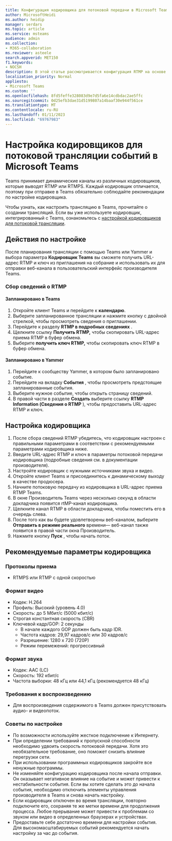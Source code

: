 ```yaml
---
title: Конфигурация кодировщика для потоковой передачи в Microsoft Teams
author: MicrosoftHeidi
ms.author: heidip
manager: serdars
ms.topic: article
ms.service: msteams
audience: admin
ms.collection:
- M365-collaboration
ms.reviewer: asteele
search.appverid: MET150
f1.keywords:
- NOCSH
description: В этой статье рассматривается конфигурация RTMP на основе кодировщика для событий потоковой передачи Microsoft Teams.
localization_priority: Normal
appliesto:
- Microsoft Teams
ms.custom: ''
ms.openlocfilehash: 8fd5feffe328083d9e7d5fa6e14cdbdac2ae5ffc
ms.sourcegitcommit: 0d25efb3dae31d5199807a14baaf30e944f561ce
ms.translationtype: MT
ms.contentlocale: ru-RU
ms.lasthandoff: 01/11/2023
ms.locfileid: "69767983"
---
```

# <a name="configuring-encoders-for-live-event-streaming-in-microsoft-teams"></a>Настройка кодировщиков для потоковой трансляции событий в Microsoft Teams

Teams принимает динамические каналы из различных кодировщиков, которые выводят RTMP или RTMPS. Каждый кодировщик отличается, поэтому при отправке в Teams обязательно соблюдайте рекомендации по настройке кодировщика.

Чтобы узнать, как настроить трансляцию в Teams, прочитайте о создании трансляций. Если вы уже используете кодировщик, интегрированный с Teams, ознакомьтесь с [настройкой кодировщиков для потоковой трансляции](teams-encoder-setup.md).

## <a name="configuration-steps"></a>Действия по настройке

После планирования трансляции с помощью Teams или Yammer и выбора параметра **Кодировщик Teams** вы сможете получить URL-адрес RTMP и ключ из приглашения на собрание и использовать их для отправки веб-канала в пользовательский интерфейс производителя Teams.

### <a name="gather-the-rtmp-information"></a>Сбор сведений о RTMP

#### <a name="scheduled-in-teams"></a>Запланировано в Teams

1. Откройте клиент Teams и перейдите к **календарю**.
1. Выберите запланированное трансляции и нажмите кнопку с двойной стрелкой, чтобы просмотреть сведения о приглашении.
1. Перейдите к разделу **RTMP в подробных сведениях** .
1. Щелкните ссылку **Получить RTMP,** чтобы скопировать URL-адрес приема RTMP в буфер обмена.
1. Выберите **получить ключ RTMP,** чтобы скопировать ключ RTMP в буфер обмена.

#### <a name="scheduled-in-yammer"></a>Запланировано в Yammer

1. Перейдите к сообществу Yammer, в котором было запланировано событие.
1. Перейдите на вкладку **События** , чтобы просмотреть предстоящие запланированные события.
1. Выберите нужное событие, чтобы открыть страницу сведений.
1. В правой части в разделе **Создать** выберите ссылку **RTMP Information (Сведения о RTMP** ), чтобы предоставить URL-адрес RTMP и ключ.

## <a name="encoder-setup"></a>Настройка кодировщика

1. После сбора сведений RTMP убедитесь, что кодировщик настроен с правильными параметрами в соответствии с рекомендуемыми параметрами кодировщика ниже.
1. Введите URL-адрес RTMP и ключ в параметры потоковой передачи кодировщика (подробные сведения см. в документации производителя).
1. Настройте кодировщик с нужными источниками звука и видео.
1. Откройте клиент Teams и присоединитесь к динамическому выходу в качестве продюсера.
1. Начните потоковую передачу из кодировщика в URL-адрес приема RTMP Teams.
1. В окне Производитель Teams через несколько секунд в области докладчика появится rtMP-канал кодировщика.
1. Щелкните канал RTMP в области докладчика, чтобы поместить его в очередь слева.
1. После того как вы будете удовлетворены веб-каналом, выберите **Отправить в режиме реального** времени— веб-канал также появится в правой части окна Производитель.
1. Нажмите кнопку **Пуск** , чтобы начать поток.

## <a name="recommended-encoder-settings"></a>Рекомендуемые параметры кодировщика

### <a name="ingest-protocols"></a>Протоколы приема

- RTMPS или RTMP с одной скоростью

### <a name="video-format"></a>Формат видео

- Кодек: H.264
- Профиль: Высокий (уровень 4.0)
- Скорость: до 5 Мбит/с (5000 кбит/с)
- Строгая константная скорость (CBR)
- Ключевой кадр/GOP: 2 секунды
  - В начале каждого GOP должен быть кадр IDR.
  - Частота кадров: 29,97 кадров/с или 30 кадров/с
  - Разрешение: 1280 x 720 (720P)
  - Режим перемежений: прогрессивный

### <a name="audio-format"></a>Формат звука

- Кодек: AAC (LC)
- Скорость: 192 кбит/с
- Частота выборки: 48 кГц или 44,1 кГц (рекомендуется 48 кГц)

### <a name="playback-requirements"></a>Требования к воспроизведению

- Для воспроизведения содержимого в Teams должен присутствовать аудио- и видеопоток.

### <a name="configuration-tips"></a>Советы по настройке

- По возможности используйте жесткое подключение к Интернету.
- При определении требований к пропускной способности необходимо удвоить скорость потоковой передачи. Хотя это необязательное требование, оно поможет снизить влияние перегрузки сети.
- При использовании программных кодировщиков закройте все ненужные программы.
- Не изменяйте конфигурацию кодировщика после начала отправки. Он оказывает негативное влияние на событие и может привести к нестабильности события. Если вы хотите сделать это до начала события, необходимо отключить элементы управления производителя в Teams и снова начать настройку.
- Если кодировщик отключен во время трансляции, повторно подключите его, сохраняя те же метки времени для продолжения процесса. Любое прерывание может привести к проблемам со звуком или видео в определенных браузерах и устройствах.
- Предоставьте себе достаточно времени для настройки события. Для высокомасштабируемых событий рекомендуется начать настройку за час до события.
